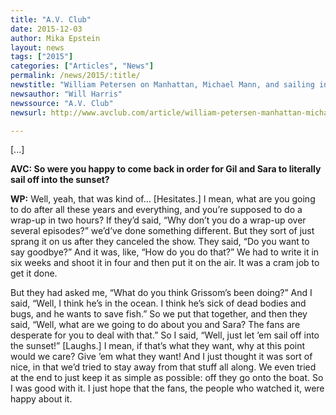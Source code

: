 ```yaml
---
title: "A.V. Club"
date: 2015-12-03
author: Mika Epstein
layout: news
tags: ["2015"]
categories: ["Articles", "News"]
permalink: /news/2015/:title/
newstitle: "William Petersen on Manhattan, Michael Mann, and sailing into the sunset on CSI"
newsauthor: "Will Harris"
newssource: "A.V. Club"
newsurl: http://www.avclub.com/article/william-petersen-manhattan-michael-mann-and-sailin-229108

---
```


[...]

**AVC: So were you happy to come back in order for Gil and Sara to literally sail off into the sunset?**

**WP:** Well, yeah, that was kind of… [Hesitates.] I mean, what are you going to do after all these years and everything, and you’re supposed to do a wrap-up in two hours? If they’d said, “Why don’t you do a wrap-up over several episodes?” we’d’ve done something different. But they sort of just sprang it on us after they canceled the show. They said, “Do you want to say goodbye?” And it was, like, “How do you do that?” We had to write it in six weeks and shoot it in four and then put it on the air. It was a cram job to get it done.

But they had asked me, “What do you think Grissom’s been doing?” And I said, “Well, I think he’s in the ocean. I think he’s sick of dead bodies and bugs, and he wants to save fish.” So we put that together, and then they said, “Well, what are we going to do about you and Sara? The fans are desperate for you to deal with that.” So I said, “Well, just let ’em sail off into the sunset!” [Laughs.] I mean, if that’s what they want, why at this point would we care? Give ’em what they want! And I just thought it was sort of nice, in that we’d tried to stay away from that stuff all along. We even tried at the end to just keep it as simple as possible: off they go onto the boat. So I was good with it. I just hope that the fans, the people who watched it, were happy about it.